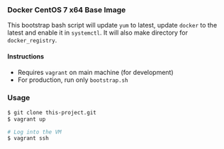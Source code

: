 ### Docker CentOS 7 x64 Base Image

This bootstrap bash script will update `yum` to latest, update `docker` to the latest and enable it in `systemctl`. It will also make directory for `docker_registry`.


#### Instructions
- Requires `vagrant` on main machine (for development)
- For production, run only `bootstrap.sh`

### Usage
```bash
$ git clone this-project.git
$ vagrant up

# Log into the VM
$ vagrant ssh
```



